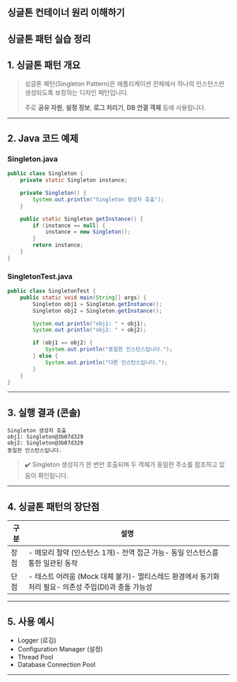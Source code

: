 ## 싱글톤 컨테이너 원리 이해하기

## 싱글톤 패턴 실습 정리

## 1. 싱글톤 패턴 개요

> 싱글톤 패턴(Singleton Pattern)은 애플리케이션 전체에서 하나의 인스턴스만 생성되도록 보장하는 디자인 패턴입니다.
>
>
> 주로 **공유 자원**, **설정 정보**, **로그 처리기**, **DB 연결 객체** 등에 사용됩니다.
>

---

## 2. Java 코드 예제

### Singleton.java

```java
public class Singleton {
    private static Singleton instance;

    private Singleton() {
        System.out.println("Singleton 생성자 호출");
    }

    public static Singleton getInstance() {
        if (instance == null) {
            instance = new Singleton();
        }
        return instance;
    }
}
```

### SingletonTest.java

```java
public class SingletonTest {
    public static void main(String[] args) {
        Singleton obj1 = Singleton.getInstance();
        Singleton obj2 = Singleton.getInstance();

        System.out.println("obj1: " + obj1);
        System.out.println("obj2: " + obj2);

        if (obj1 == obj2) {
            System.out.println("동일한 인스턴스입니다.");
        } else {
            System.out.println("다른 인스턴스입니다.");
        }
    }
}
```

---

## 3. 실행 결과 (콘솔)

```
Singleton 생성자 호출
obj1: Singleton@3b07d329
obj2: Singleton@3b07d329
동일한 인스턴스입니다.
```

> ✔️ Singleton 생성자가 한 번만 호출되며 두 객체가 동일한 주소를 참조하고 있음이 확인됩니다.
>

---

## 4. 싱글톤 패턴의 장단점

| 구분 | 설명 |
| --- | --- |
| 장점 | - 메모리 절약 (인스턴스 1개)- 전역 접근 가능- 동일 인스턴스를 통한 일관된 동작 |
| 단점 | - 테스트 어려움 (Mock 대체 불가)- 멀티스레드 환경에서 동기화 처리 필요- 의존성 주입(DI)과 충돌 가능성 |

---

## 5. 사용 예시

- Logger (로깅)
- Configuration Manager (설정)
- Thread Pool
- Database Connection Pool

---
